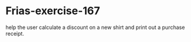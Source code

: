 # Frias-exercise-167
 help the user calculate a discount on a new shirt and print out a purchase receipt.
